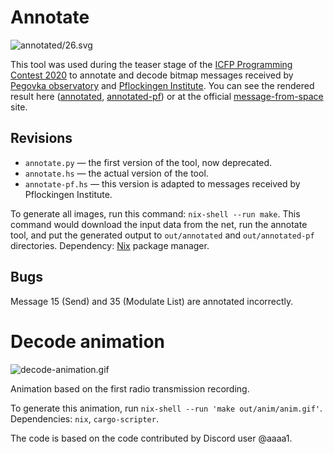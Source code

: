 # Annotate

![annotated/26.svg](https://pink-snow.github.io/2020-space-pages/annotated/26.svg)

This tool was used during the teaser stage of the [ICFP Programming Contest 2020] to annotate and decode bitmap messages received by [Pegovka observatory] and [Pflockingen Institute].
You can see the rendered result here ([annotated], [annotated-pf]) or at the official [message-from-space] site.

## Revisions
* `annotate.py` — the first version of the tool, now deprecated.
* `annotate.hs` — the actual version of the tool.
* `annotate-pf.hs` — this version is adapted to messages received by Pflockingen Institute.

To generate all images, run this command: `nix-shell --run make`.
This command would download the input data from the net, run the annotate tool, and put the generated output to `out/annotated` and `out/annotated-pf` directories.
Dependency: [Nix](https://nixos.org) package manager.

## Bugs
Message 15 (Send) and 35 (Modulate List) are annotated incorrectly.


# Decode animation

![decode-animation.gif](https://pink-snow.github.io/2020-space-pages/decode-animation.gif)

Animation based on the first radio transmission recording.

To generate this animation, run `nix-shell --run 'make out/anim/anim.gif'`.
Dependencies: `nix`, `cargo-scripter`.

The code is based on the code contributed by Discord user @aaaa1.


[Pegovka observatory]: https://pegovka.space/
[Pflockingen Institute]: https://pflockingen.serveblog.net/unnatural-radio-signals-received-from-cygnus.html
[ICFP Programming Contest 2020]: https://icfpcontest2020.github.io/
[annotated]: https://pink-snow.github.io/2020-space-pages/annotated/
[annotated-pf]: https://pink-snow.github.io/2020-space-pages/annotated-pf/
[message-from-space]: https://message-from-space.readthedocs.io/
